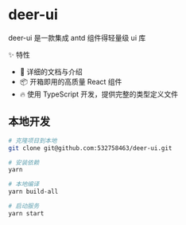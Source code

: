 # deer-ui

deer-ui 是一款集成 antd 组件得轻量级 ui 库

✨ 特性

- 📕 详细的文档与介绍
- 📦 开箱即用的高质量 React 组件
- 🔥 使用 TypeScript 开发，提供完整的类型定义文件

## 本地开发

```bash
# 克隆项目到本地
git clone git@github.com:532758463/deer-ui.git

# 安装依赖
yarn

# 本地编译
yarn build-all

# 启动服务
yarn start
```
